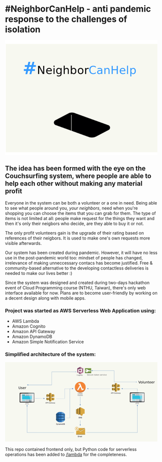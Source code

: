 # #NeighborCanHelp - anti pandemic response to the challenges of isolation
![#NeighborCanHelp logo](images/logo.png)
## The idea has been formed with the eye on the Couchsurfing system, where people are able to help each other without making any material profit

Everyone in the system can be both a volunteer or a one in need. Being able to see what people around you, *your neighbors*, need when you're shopping you can choose the items that you can grab for them.
The type of items is not limited at all: people make request for the things they want and then it's only their neigbors who decide, are they able to buy it or not.

The only profit volunteers gain is the upgrade of their rating based on references of their neigbors. It is used to make one's own requests more visible afterwards.

Our system has been created during pandemic. However, it will have no less use in the post-pandemic world too: mindset of people has changed, irrelevance of making unneccessary contacs has become justified.
Free & community-based alternative to the developing contactless deliveries is needed to make our lives better :)

Since the system was designed and created during two-days hackathon event of Cloud Programming course (NTHU, Taiwan), there's only web interface available for now. Plans are to become user-friendly by working on a decent design along with mobile apps.

### Project was started as AWS Serverless Web Application using:
- AWS Lambda
- Amazon Cognito
- Amazon API Gateway
- Amazon DynamoDB
- Amazon Simple Notification Service

### Simplified architecture of the system:
![#Architecture graph](images/architecture.png)

This repo contained frontend only, but Python code for serverless operations has been added to [/lambda](/lambda) for the completeness.
